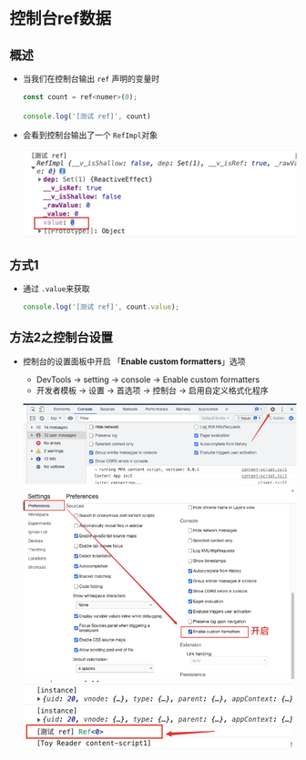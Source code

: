 # 控制台ref数据

## 概述

+ 当我们在控制台输出 `ref` 声明的变量时

  ```js
  const count = ref<numer>(0);

  console.log('[测试 ref]', count)
  ```

+ 会看到控制台输出了一个 `RefImpl`对象

  ![RefImpl](image/RefImpl.png)

## 方式1

+ 通过 `.value`来获取

  ```js
  console.log('[测试 ref]', count.value);
  ```

## 方法2之控制台设置

+ 控制台的设置面板中开启 「**Enable custom formatters**」选项

  + DevTools -> setting -> console -> Enable custom formatters
  + 开发者模板 -> 设置 -> 首选项 -> 控制台 -> 启用自定义格式化程序

  ![设置1](image/设置1.png)
  ![设置2](image/设置2.png)
  ![查看](image/查看.png)
